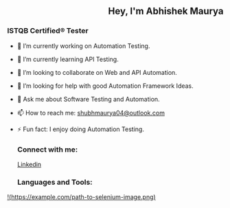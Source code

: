 <h2 style="text-align:Right;">Hey, I'm Abhishek Maurya</h2>

### **ISTQB Certified® Tester**

- 🔭 I’m currently working on Automation Testing.
- 🌱 I’m currently learning API Testing.
- 👯 I’m looking to collaborate on Web and API Automation.
- 🤔 I’m looking for help with good Automation Framework Ideas.
- 💬 Ask me about Software Testing and Automation.
- 📫 How to reach me: shubhmaurya04@outlook.com
- ⚡ Fun fact: I enjoy doing Automation Testing.

  ### Connect with me:  
  [Linkedin](https://www.linkedin.com/)

  ### Languages and Tools:
[!(https://example.com/path-to-selenium-image.png)](https://www.selenium.dev/)
  
